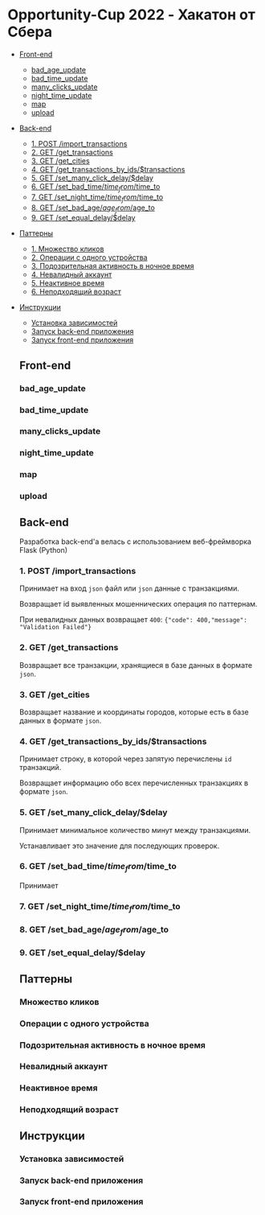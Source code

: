 # Opportunity-Cup 2022 - Хакатон от Сбера


* [Front-end](#front)
  * [bad_age_update](#bau)
  * [bad_time_update](#btu)
  * [many_clicks_update](#mcu)
  * [night_time_update](#ntu)
  * [map](#map)
  * [upload](#upload)
* [Back-end](#back)
  * [1. POST /import_transactions](#import)
  * [2. GET /get_transactions](#get_t)
  * [3. GET /get_cities](#get_c)
  * [4. GET /get_transactions_by_ids/$transactions](#get_tbi)
  * [5. GET /set_many_click_delay/$delay](#set_mcd)
  * [6. GET /set_bad_time/$time_from/$time_to](#set_bt)
  * [7. GET /set_night_time/$time_from/$time_to](#set_nt)
  * [8. GET /set_bad_age/$age_from/$age_to](#set_ba)
  * [9. GET /set_equal_delay/$delay](#set_ed)
* [Паттерны](#patterns)
  * [1. Множество кликов](#pat_1)
  * [2. Операции с одного устройства](#pat_2)
  * [3. Подозрительная активность в ночное время](#pat_3)
  * [4. Невалидный аккаунт](#pat_4)
  * [5. Неактивное время](#pat_5)
  * [6. Неподходящий возраст](#pat_6)
* [Инструкции](#instruct)
  * [Установка зависимостей](#libs)
  * [Запуск back-end приложения](#start_back)
  * [Запуск front-end приложения](#start_front)
  
  
  ## <a name="front"></a> Front-end
  ### <a name="bau"></a> bad_age_update
  ### <a name="btu"></a> bad_time_update
  ### <a name="mcu"></a> many_clicks_update
  ### <a name="ntu"></a> night_time_update
  ### <a name="map"></a> map
  ### <a name="upload"></a> upload
  ## <a name="back"></a> Back-end
  Разработка back-end'а велась с использованием веб-фреймворка Flask (Python)
  ### <a name="import"></a> 1. POST /import_transactions
  Принимает на вход `json` файл или `json` данные с транзакциями.
  
  Возвращает id выявленных мошеннических операция по паттернам.
  
  При невалидных данных возвращает `400`: `{"code": 400,"message": "Validation Failed"}`
  ### <a name="get_t"></a> 2. GET /get_transactions
  Возвращает все транзакции, хранящиеся в базе данных в формате `json`.
  ### <a name="get_c"></a> 3. GET /get_cities
  Возвращает название и координаты городов, которые есть в базе данных в формате `json`.
  ### <a name="get_tbi"></a> 4. GET /get_transactions_by_ids/$transactions
  Принимает строку, в которой через запятую перечислены `id` транзакций.
  
  Возвращает информацию обо всех перечисленных транзакциях в формате `json`.
  ### <a name="set_mcd"></a> 5. GET /set_many_click_delay/$delay
  Принимает минимальное количество минут между транзакциями.
  
  Устанавливает это значение для последующих проверок.
  ### <a name="set_bt"></a> 6. GET /set_bad_time/$time_from/$time_to
  Принимает 
  ### <a name="set_nt"></a> 7. GET /set_night_time/$time_from/$time_to
  ### <a name="set_ba"></a> 8. GET /set_bad_age/$age_from/$age_to
  ### <a name="set_ed"></a> 9. GET /set_equal_delay/$delay
  ## <a name="patterns"></a> Паттерны
  ### <a name="pat_1"></a> Множество кликов
  ### <a name="pat_2"></a> Операции с одного устройства
  ### <a name="pat_3"></a> Подозрительная активность в ночное время
  ### <a name="pat_4"></a> Невалидный аккаунт
  ### <a name="pat_5"></a> Неактивное время
  ### <a name="pat_6"></a> Неподходящий возраст
  ## <a name="instruct"></a> Инструкции
  ### <a name="libs"></a> Установка зависимостей
  ### <a name="start_back"></a> Запуск back-end приложения
  ### <a name="start_front"></a> Запуск front-end приложения
